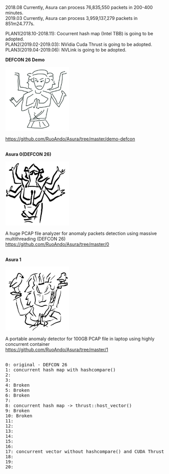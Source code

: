 2018.08 Currently, Asura can process 76,835,550 packets in 200-400 minutes.<br>
2019.03 Currently, Asura can process 3,959,137,279 packets in 851m24.777s.

PLAN1(2018.10-2018.11): Cocurrent hash map (Intel TBB) is going to be adopted.
<br>
PLAN2(2019.02-2019.03): NVidia Cuda Thrust is going to be adopted.
<br>
PLAN3(2019.04-2019.06): NVLink is going to be adopted.

<b>DEFCON 26 Demo</b>

<img src="asura.png" width=200 height=200>

https://github.com/RuoAndo/Asura/tree/master/demo-defcon
<br><br>

<b>Asura 0(DEFCON 26)</b>

<img src="asura0.jpeg" width=200 height=200>

A huge PCAP file analyzer for anomaly packets detection using massive multithreading (DEFCON 26)<br>
https://github.com/RuoAndo/Asura/tree/master/0
<br><br>

<b>Asura 1</b>

<img src="asura1.jpeg" width=200 height=200>

A portable anomaly detector for 100GB PCAP file in laptop using highly concurrent container<br>
https://github.com/RuoAndo/Asura/tree/master/1
<br><br>

<pre>
0: original - DEFCON 26
1: concurrent hash map with hashcompare()
2: 
3: 
4: Broken
5: Broken
6: Broken
7: 
8: concurrent hash map -> thrust::host_vector()
9: Broken
10: Broken
11: 
12: 
13: 
14: 
15: 
16: 
17: concurrent vector without hashcompare() and CUDA Thrust
18:
19:
20: 
</pre>
